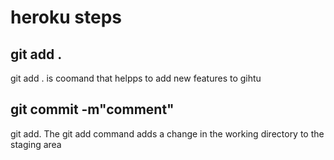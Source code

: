 # heroku steps

git add .
----------------
git add . is coomand that helpps to add new features to gihtu

git commit -m"comment"
---------------------

git add. The git add command adds a change in the working directory to the staging area

